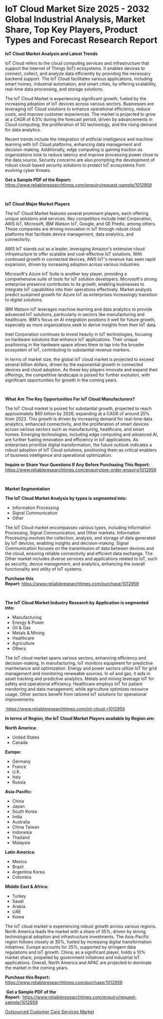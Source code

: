 <p><h1>IoT Cloud Market Size 2025 - 2032 Global Industrial Analysis, Market Share, Top Key Players, Product Types and Forecast Research Report</h1></p><p><strong>IoT Cloud Market Analysis and Latest Trends</strong></p>
<p><p>IoT Cloud refers to the cloud computing services and infrastructure that support the Internet of Things (IoT) ecosystems. It enables devices to connect, collect, and analyze data efficiently by providing the necessary backend support. The IoT Cloud facilitates various applications, including smart homes, industrial automation, and smart cities, by offering scalability, real-time data processing, and storage solutions.</p><p>The IoT Cloud Market is experiencing significant growth, fueled by the increasing adoption of IoT devices across various sectors. Businesses are leveraging IoT Cloud solutions to enhance operational efficiency, reduce costs, and improve customer experiences. The market is projected to grow at a CAGR of 6.5% during the forecast period, driven by advancements in Cloud computing, the proliferation of 5G technology, and the rising demand for data analytics.</p><p>Recent trends include the integration of artificial intelligence and machine learning with IoT Cloud platforms, enhancing data management and decision-making. Additionally, edge computing is gaining traction as organizations look to reduce latency and improve processing power close to the data source. Security concerns are also prompting the development of robust cloud-based security solutions to protect IoT ecosystems from evolving cyber threats.</p></p>
<p><strong>Get a Sample PDF of the Report:&nbsp;</strong> <a href="https://www.reliableresearchtimes.com/enquiry/request-sample/1012959?utm_campaign=2193&utm_medium=2&utm_source=Github&utm_content=ia&utm_term=06032025&utm_id=iot-cloud">https://www.reliableresearchtimes.com/enquiry/request-sample/1012959</a></p>
<p>&nbsp;</p>
<p><strong>IoT Cloud Major Market Players</strong></p>
<p><p>The IoT Cloud Market features several prominent players, each offering unique solutions and services. Key competitors include Intel Corporation, AWS IoT, Microsoft, IBM Watson IoT, Google, and GE Predix, among others. These companies are driving innovation in IoT through robust cloud platforms that facilitate device management, data analytics, and connectivity.</p><p>AWS IoT stands out as a leader, leveraging Amazon's extensive cloud infrastructure to offer scalable and cost-effective IoT solutions. With continued growth in connected devices, AWS IoT's revenue has seen rapid expansion, driven by increasing adoption across various industries.</p><p>Microsoft's Azure IoT Suite is another key player, providing a comprehensive suite of tools for IoT solution developers. Microsoft's strong enterprise presence contributes to its growth, enabling businesses to integrate IoT capabilities into their operations effectively. Market analysts predict sustained growth for Azure IoT as enterprises increasingly transition to digital solutions.</p><p>IBM Watson IoT leverages machine learning and data analytics to provide advanced IoT solutions, particularly in sectors like manufacturing and healthcare. IBM's focus on AI integration positions it well for future growth, especially as more organizations seek to derive insights from their IoT data.</p><p>Intel Corporation continues to invest heavily in IoT technologies, focusing on hardware solutions that enhance IoT applications. Their unique positioning in the hardware space allows them to tap into the broader ecosystem of IoT, contributing to substantial revenue markers.</p><p>In terms of market size, the global IoT cloud market is projected to exceed several billion dollars, driven by the exponential growth in connected devices and cloud adoption. As these key players innovate and expand their offerings, the competitive landscape is poised for further evolution, with significant opportunities for growth in the coming years.</p></p>
<p>&nbsp;</p>
<p><strong>What Are The Key Opportunities For IoT Cloud Manufacturers?</strong></p>
<p><p>The IoT Cloud market is poised for substantial growth, projected to reach approximately $60 billion by 2026, expanding at a CAGR of around 25% from 2023. This growth is driven by increasing demand for real-time data analytics, enhanced connectivity, and the proliferation of smart devices across various sectors such as manufacturing, healthcare, and smart homes. Emerging technologies, including edge computing and advanced AI, are further fueling innovation and efficiency in IoT applications. As enterprises prioritize digital transformation, the future outlook indicates a robust adoption of IoT Cloud solutions, positioning them as critical enablers of business intelligence and operational optimization.</p></p>
<p><strong>Inquire or Share Your Questions If Any Before Purchasing This Report:</strong> <a href="https://www.reliableresearchtimes.com/enquiry/pre-order-enquiry/1012959?utm_campaign=2193&utm_medium=2&utm_source=Github&utm_content=ia&utm_term=06032025&utm_id=iot-cloud">https://www.reliableresearchtimes.com/enquiry/pre-order-enquiry/1012959</a></p>
<p>&nbsp;</p>
<p><strong>Market Segmentation</strong></p>
<p><strong>The IoT Cloud Market Analysis by types is segmented into:</strong></p>
<p><ul><li>Information Processing</li><li>Signal Communication</li><li>Other</li></ul></p>
<p><p>The IoT Cloud market encompasses various types, including Information Processing, Signal Communication, and Other markets. Information Processing involves the collection, analysis, and storage of data generated by IoT devices, enabling insights and decision-making. Signal Communication focuses on the transmission of data between devices and the cloud, ensuring reliable connectivity and efficient data exchange. The Other market includes diverse services and applications related to IoT, such as security, device management, and analytics, enhancing the overall functionality and utility of IoT systems.</p></p>
<p><strong>Purchase this Report:&nbsp;</strong><a href="https://www.reliableresearchtimes.com/purchase/1012959?utm_campaign=2193&utm_medium=2&utm_source=Github&utm_content=ia&utm_term=06032025&utm_id=iot-cloud">https://www.reliableresearchtimes.com/purchase/1012959</a></p>
<p>&nbsp;</p>
<p><strong>The IoT Cloud Market Industry Research by Application is segmented into:</strong></p>
<p><ul><li>Manufacturing</li><li>Energy & Power</li><li>Oil & Gas</li><li>Metals & Mining</li><li>Healthcare</li><li>Agriculture</li><li>Others</li></ul></p>
<p><p>The IoT cloud market spans various sectors, enhancing efficiency and decision-making. In manufacturing, IoT monitors equipment for predictive maintenance and optimization. Energy and power sectors utilize IoT for grid management and monitoring renewable sources. In oil and gas, it aids in asset tracking and predictive analytics. Metals and mining leverage IoT for safety and operational efficiency. Healthcare employs IoT for patient monitoring and data management, while agriculture optimizes resource usage. Other sectors benefit from tailored IoT solutions for operational improvements.</p></p>
<p><a href="https://www.reliableresearchtimes.com/iot-cloud-r1012959?utm_campaign=2193&utm_medium=2&utm_source=Github&utm_content=ia&utm_term=06032025&utm_id=iot-cloud">&nbsp;https://www.reliableresearchtimes.com/iot-cloud-r1012959</a></p>
<p><strong>In terms of Region, the IoT Cloud Market Players available by Region are:</strong></p>
<p>
    <p> <strong> North America: </strong>
        <ul>
            <li>United States</li>
            <li>Canada</li>
        </ul>
        </p> 
    <p> <strong> Europe: </strong>
        <ul>
            <li>Germany</li>
            <li>France</li>
            <li>U.K.</li>
            <li>Italy</li>
            <li>Russia</li>
        </ul>
        </p> 
    <p> <strong> Asia-Pacific: </strong>
        <ul>
            <li>China</li>
            <li>Japan</li>
            <li>South Korea</li>
            <li>India</li>
            <li>Australia</li>
            <li>China Taiwan</li>
            <li>Indonesia</li>
            <li>Thailand</li>
            <li>Malaysia</li>
        </ul>
        </p> 
    <p> <strong> Latin America: </strong>
        <ul>
            <li>Mexico</li>
            <li>Brazil</li>
            <li>Argentina Korea</li>
            <li>Colombia</li>
        </ul>
        </p> 
    <p> <strong> Middle East & Africa: </strong>
        <ul>
            <li>Turkey</li>
            <li>Saudi</li>
            <li>Arabia</li>
            <li>UAE</li>
            <li>Korea</li>
        </ul>
    </p>
    </p>
<p><p>The IoT cloud market is experiencing robust growth across various regions. North America leads the market with a share of 35%, driven by strong technological adoption and infrastructure investments. The Asia-Pacific region follows closely at 30%, fueled by increasing digital transformation initiatives. Europe accounts for 25%, supported by stringent data regulations and IoT growth. China, as a significant player, holds a 10% market share, propelled by government initiatives and industrial IoT applications. Overall, North America and APAC are projected to dominate the market in the coming years.</p></p>
<p><strong>Purchase this Report: </strong><a href="https://www.reliableresearchtimes.com/purchase/1012959?utm_campaign=2193&utm_medium=2&utm_source=Github&utm_content=ia&utm_term=06032025&utm_id=iot-cloud">https://www.reliableresearchtimes.com/purchase/1012959</a></p>
<p>&nbsp;<strong>Get a Sample PDF of the Report:&nbsp;&nbsp;</strong><a href="https://www.reliableresearchtimes.com/enquiry/request-sample/1012959?utm_campaign=2193&utm_medium=2&utm_source=Github&utm_content=ia&utm_term=06032025&utm_id=iot-cloud">https://www.reliableresearchtimes.com/enquiry/request-sample/1012959</a></p>
<p><strong></strong></p>
<p><p><a href="https://github.com/ygfu6u/Market-Research-Report-List-1/blob/main/outsourced-customer-care-services-market.md?utm_campaign=2193&utm_medium=2&utm_source=Github&utm_content=ia&utm_term=06032025&utm_id=iot-cloud">Outsourced Customer Care Services Market</a></p></p>